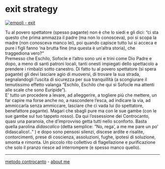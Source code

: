 # exit strategy

[![](https://live.staticflickr.com/65535/51792855731_ffe4c39747_c.jpg "empoli - exit")](https://flic.kr/s/aHBqjzwAJ2)  

Tu al povero spettatore (spesso pagante) non è che lo siedi e gli dici: “ci sta questo che prima ammazza il padre (ma non lo conosceva), poi si scopa la madre (non conosceva manco lei), poi quando capisce tutto lui si acceca e pure i figli fanno ‘na brutta fine (ma questa è un’altra storia), che traggediona vero?“  
Premesso che Eschilo, Sofocle e l’altro sono uni e trini come Dio Padre e dopo, a meno di santi patroni locali, tanti onesti impiegati dello spettacolo a prendere i rimbalzi sotto canestro. Di fatto tu al povero spettatore (si spera pagante) gli devi lasciare agio di muoversi, di trovare la sua strada, segnalandogli l’uscita di sicurezza per sua tranquillità (a scongiurare il temutissimo effetto valanga “Eschilo, Eschilo che qui si Sofocle ma attenti alle scale che sono Euripide”).  
E’ tutto un procedere a levare, ad alleggerire, a togliere più che mettere, un far capire ma forse anche no, a nascondere l’esca, ad indicare la via, ad ammiccarla senza ammiccare, lasciare che ci vada lui (lo spettatore, benefattore pagante). Magari che sbagli pure ma con le sue gambe (con le sue gambe sul tuo tappeto rosso). 
Da qui l’ossessione dei Controcanto, quasi una paranoia, che d’improvviso getta tutti nello sconforto. Basta quella parolina *didascalico* (detta semplice: “No, rega’, a me me pare un po’ didascalico!..” ) e dopo sono pensosi silenzi, discese ardite e risalite, contorcimenti, prese di coscienza, assoluzioni, fughe, ipotesi di soluzione, smonta e rimonta. Un piccolo rito collettivo di flagellazione e purificazione che solo il pranzo riesce ad interrompere (e spesso manco quello).  
 
---   
[metodo controcanto](https://cacioman.github.io/controcanto000.html) - [about me](https://about.me/cacioman) 
